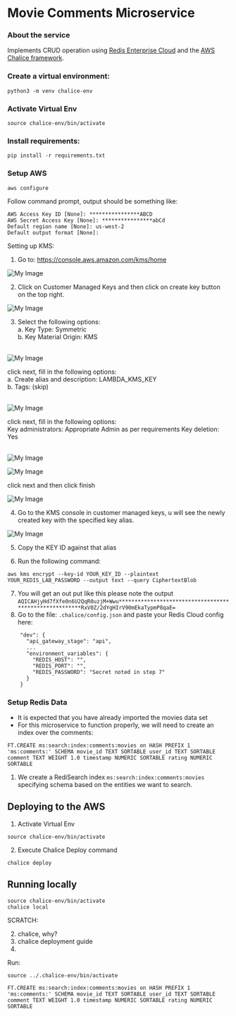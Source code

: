 # Movie Comments Microservice

### About the service
Implements CRUD operation using [Redis Enterprise Cloud](https://redislabs.com/#signup-modal) and the [AWS Chalice framework](https://aws.github.io/chalice/quickstart.html).


### Create a virtual environment:
```
python3 -m venv chalice-env
```
### Activate Virtual Env
```
source chalice-env/bin/activate
```
### Install requirements:
```
pip install -r requirements.txt
```

### Setup AWS
```
aws configure
```
Follow command prompt, output should be something like:
```
AWS Access Key ID [None]: ****************ABCD
AWS Secret Access Key [None]: ****************abCd
Default region name [None]: us-west-2
Default output format [None]:
```

Setting up KMS:
1. Go to: https://console.aws.amazon.com/kms/home

![My Image](../images/console.png)

2. Click on Customer Managed Keys and then click on create key button on the top right.

![My Image](../images/customer-managed-key.png)

3. Select the following options:  
a. Key Type: Symmetric  
b. Key Material Origin: KMS  <br/> <br/>

![My Image](../images/configure-key.png)

click next, fill in the following options:  
a. Create alias and description: LAMBDA_KMS_KEY  
b. Tags: (skip)  <br/> <br/>

![My Image](../images/add-labels.png)

click next, fill in the following options:  
Key administrators: Appropriate Admin as per requirements
Key deletion: Yes <br/> <br/>

![My Image](../images/key-administrative-permissions.png)

![My Image](../images/key-usage-permissions.png)

click next and then click finish

![My Image](../images/review-and-edit.png)

4. Go to the KMS console in customer managed keys, u will see the newly created key with the specified key alias. 

![My Image](../images/key-console-image.png)

5. Copy the KEY ID against that alias

6. Run the following command:
```
aws kms encrypt --key-id YOUR_KEY_ID --plaintext YOUR_REDIS_LAB_PASSWORD --output text --query CiphertextBlob
```
7. You will get an out put like this please note the output
`AQICAHjyHd7fXfe0n6U2QqR0uzjM+Wwu*******************************************************RxV0Z/2dYgHIrV90mEkaTypmP8qaE=`
8. Go to the file: `.chalice/config.json` and paste your Redis Cloud config here:

```
    "dev": {
      "api_gateway_stage": "api",
      ...
      "environment_variables": {
        "REDIS_HOST": "",
        "REDIS_PORT": "",
        "REDIS_PASSWORD": "Secret noted in step 7"
      }
    }
```
### Setup Redis Data
- It is expected that you have already imported the movies data set
- For this microservice to function properly, we will need to create an index over the comments:
```
FT.CREATE ms:search:index:comments:movies on HASH PREFIX 1 'ms:comments:' SCHEMA movie_id TEXT SORTABLE user_id TEXT SORTABLE comment TEXT WEIGHT 1.0 timestamp NUMERIC SORTABLE rating NUMERIC SORTABLE
```
1. We create a RediSearch index `ms:search:index:comments:movies` specifying schema based on the entities we want to search.



## Deploying to the AWS
1. Activate Virtual Env
```
source chalice-env/bin/activate
```
2. Execute Chalice Deploy command
```
chalice deploy
```

## Running locally
```
source chalice-env/bin/activate
chalice local
```


SCRATCH:


2. chalice, why?
3. chalice deployment guide 
4. 


Run:
```
source ../.chalice-env/bin/activate
```


```
FT.CREATE ms:search:index:comments:movies on HASH PREFIX 1 'ms:comments:' SCHEMA movie_id TEXT SORTABLE user_id TEXT SORTABLE comment TEXT WEIGHT 1.0 timestamp NUMERIC SORTABLE rating NUMERIC SORTABLE
```

